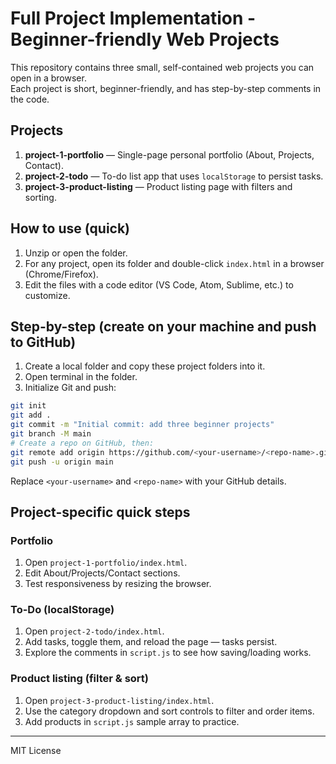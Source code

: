 # Full Project Implementation - Beginner-friendly Web Projects

This repository contains three small, self-contained web projects you can open in a browser.  
Each project is short, beginner-friendly, and has step-by-step comments in the code.

## Projects
1. **project-1-portfolio** — Single-page personal portfolio (About, Projects, Contact).
2. **project-2-todo** — To-do list app that uses `localStorage` to persist tasks.
3. **project-3-product-listing** — Product listing page with filters and sorting.

## How to use (quick)
1. Unzip or open the folder.
2. For any project, open its folder and double-click `index.html` in a browser (Chrome/Firefox).
3. Edit the files with a code editor (VS Code, Atom, Sublime, etc.) to customize.

## Step-by-step (create on your machine and push to GitHub)
1. Create a local folder and copy these project folders into it.
2. Open terminal in the folder.
3. Initialize Git and push:
```bash
git init
git add .
git commit -m "Initial commit: add three beginner projects"
git branch -M main
# Create a repo on GitHub, then:
git remote add origin https://github.com/<your-username>/<repo-name>.git
git push -u origin main
```
Replace `<your-username>` and `<repo-name>` with your GitHub details.

## Project-specific quick steps
### Portfolio
1. Open `project-1-portfolio/index.html`.
2. Edit About/Projects/Contact sections.
3. Test responsiveness by resizing the browser.

### To-Do (localStorage)
1. Open `project-2-todo/index.html`.
2. Add tasks, toggle them, and reload the page — tasks persist.
3. Explore the comments in `script.js` to see how saving/loading works.

### Product listing (filter & sort)
1. Open `project-3-product-listing/index.html`.
2. Use the category dropdown and sort controls to filter and order items.
3. Add products in `script.js` sample array to practice.

---

MIT License
